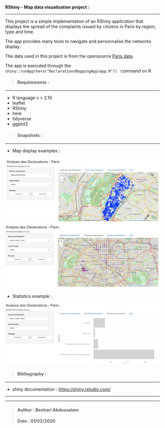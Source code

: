 **RShiny - Map data visualisation project :**
___
This project is a simple implementation of an RShiny application that displays the spread of the complaints issued by citizens in Paris by region, type and time.

The app provides many tools to navigate and personnalise the networks display.

The data used in this project is from the opensource <a href="https://opendata.paris.fr/explore/dataset/dans-ma-rue/information/?disjunctive.type&disjunctive.soustype&disjunctive.code_postal&disjunctive.ville&disjunctive.arrondissement&disjunctive.prefixe&disjunctive.conseilquartier" target="_top">Paris data</a>.

The app is executed through the <code> shiny::runApp(here("DeclarationsMappingApp/app.R")) </code> command on R.

> #### Requirements :
___
- R language v > 2.10 
- leaflet
- RShiny
- here
- tidyverse
- ggplot2

> #### Snapshots : 
___
 - Map display examples :
 
![Map-display-dots](examples\map-example-dots.PNG)
![Map-display-disks](examples\map-example-disks.PNG)

 - Statistics example :

![file-edit](examples\map-example-stats.PNG)

> #### Bibliography : 
___

- shiny documentation : https://shiny.rstudio.com/
___
___
> #### Author : Benhari Abdessalam
> #### Date : 01/02/2020

